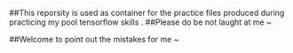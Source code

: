 ##This reporsity is used as container for the practice files produced during practicing my pool tensorflow skills .
##Please do be not laught at me ~

##Welcome to point out the mistakes for me ~
